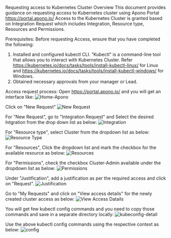 Requesting access to Kubernetes Cluster
Overview
This document provides guidance on requesting access to Kubernetes cluster using Apono Portal https://portal.apono.io/ 
Access to the Kubernetes Cluster is granted based on Integration Request which includes Integration, Resource type, Resources and Permissions.

Prerequisites:
Before requesting Access, ensure that you have completed the following:
1.	Installed and configured kubectl CLI. 
“Kubectl” is a command-line tool that allows you  to interact with Kubernetes Cluster.
Refer https://kubernetes.io/docs/tasks/tools/install-kubectl-linux/ for Linux and https://kubernetes.io/docs/tasks/tools/install-kubectl-windows/ for Windows.
2.	Obtained necessary approvals from your manager or Lead.

Access request process:
Open https://portal.apono.io/ and you will get an interface like:
![Home-Apono](https://github.com/Dibya-Repo/Test/assets/150330887/f9f2f898-9512-4d49-9c9b-67685d5925f4)

Click on "New Request" 
![New Request](https://github.com/Dibya-Repo/Test/assets/150330887/3f5e9c54-6e77-4d0a-92b4-53ca0ffafcad)

For "New Request", go to "Integration Request" and Select the desired Intgration from the drop down list as below:
![Integration](https://github.com/Dibya-Repo/Test/assets/150330887/e8312603-15fb-43ed-8aab-40c57f7ed26e)

For "Resource type", select Cluster from the dropdown list as below:
![Resource Type](https://github.com/Dibya-Repo/Test/assets/150330887/d51618f7-32ca-48b4-8c96-3bba4d817460)

For "Resources", Click the dropdown list and mark the checkbox for the available resource as below:
![Resources](https://github.com/Dibya-Repo/Test/assets/150330887/88268353-b376-45b9-ba31-ca2eec125193)

For "Permissions", check the checkbox Cluster-Admin available under the dropdown list as below:
![Permissions](https://github.com/Dibya-Repo/Test/assets/150330887/98be2849-5f17-45f6-b19d-adbe500316a6)

Under "Justification", add a justification as per the required access and click on "Request".
![Justification](https://github.com/Dibya-Repo/Test/assets/150330887/f9d7936f-b623-4d05-904a-e0fafd4f96f1)

Go to "My Requests" and click on "View access details" for the newly created cluster access as below:
![View Access Datails](https://github.com/Dibya-Repo/Test/assets/150330887/9fb0b437-1141-4d06-9bbf-0d391e4fd434)

You will get few kubectl config commands and you need to copy those commands and save in a separate directory locally:
![kubeconfig-detail](https://github.com/Dibya-Repo/Test/assets/150330887/63035f1b-214a-4814-9bfa-b3bc83c6ff29)

Use the above kubectl config commands using the respective context as below:
![config](https://github.com/Dibya-Repo/Test/assets/150330887/6c4ce20e-f779-4639-9eb6-56240c0616df)






